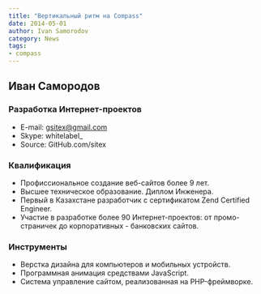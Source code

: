 ```yaml
---
title: "Вертикальный ритм на Compass"
date: 2014-05-01
author: Ivan Samorodov
category: News
tags: 
- compass
---
```


## Иван Самородов

### Разработка Интернет-проектов

- E-mail: gsitex@gmail.com
- Skype: whitelabel_
- Source: GitHub.com/sitex

### Квалификация

- Профиссиональное создание веб-сайтов более 9 лет.
- Высшее техническое образование. Диплом Инженера.
- Первый в Казахстане разработчик с сертификатом Zend Certified Engineer.
- Участие в разработке более 90 Интернет-проектов: от промо-страничек до корпоративных - банковских сайтов.

### Инструменты

- Верстка дизайна для компьютеров и мобильных устройств.
- Программная анимация средствами JavaScript.
- Система управление сайтом, реализованная на PHP-фреймворке.
